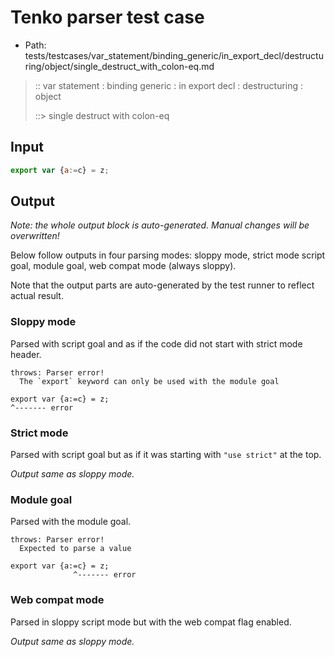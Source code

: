 # Tenko parser test case

- Path: tests/testcases/var_statement/binding_generic/in_export_decl/destructuring/object/single_destruct_with_colon-eq.md

> :: var statement : binding generic : in export decl : destructuring : object
>
> ::> single destruct with colon-eq

## Input


`````js
export var {a:=c} = z;
`````

## Output

_Note: the whole output block is auto-generated. Manual changes will be overwritten!_

Below follow outputs in four parsing modes: sloppy mode, strict mode script goal, module goal, web compat mode (always sloppy).

Note that the output parts are auto-generated by the test runner to reflect actual result.

### Sloppy mode

Parsed with script goal and as if the code did not start with strict mode header.

`````
throws: Parser error!
  The `export` keyword can only be used with the module goal

export var {a:=c} = z;
^------- error
`````

### Strict mode

Parsed with script goal but as if it was starting with `"use strict"` at the top.

_Output same as sloppy mode._

### Module goal

Parsed with the module goal.

`````
throws: Parser error!
  Expected to parse a value

export var {a:=c} = z;
              ^------- error
`````


### Web compat mode

Parsed in sloppy script mode but with the web compat flag enabled.

_Output same as sloppy mode._
